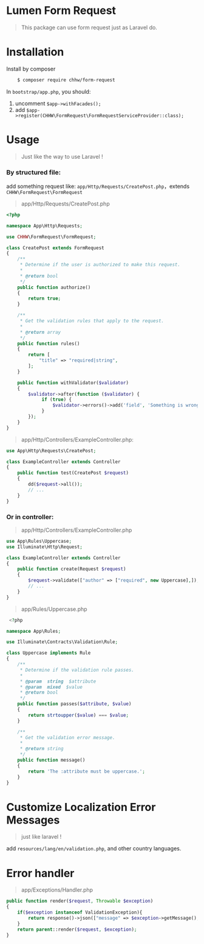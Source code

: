 # Lumen Form Request

> This package can use form request just as Laravel do.

# Installation

Install by composer

```bash
    $ composer require chhw/form-request
```

In `bootstrap/app.php`, you should:
1. uncomment `$app->withFacades();`
2. add `$app->register(CHHW\FormRequest\FormRequestServiceProvider::class);`

# Usage

> Just like the way to use Laravel !

### By structured file:

add something request like: `app/Http/Requests/CreatePost.php`，extends `CHHW\FormRequest\FormRequest`

> app/Http/Requests/CreatePost.php

```php
<?php

namespace App\Http\Requests;

use CHHW\FormRequest\FormRequest;

class CreatePost extends FormRequest
{
    /**
     * Determine if the user is authorized to make this request.
     *
     * @return bool
     */
    public function authorize()
    {
        return true;
    }

    /**
     * Get the validation rules that apply to the request.
     *
     * @return array
     */
    public function rules()
    {
        return [
            "title" => "required|string",
        ];
    }

    public function withValidator($validator)
    {
        $validator->after(function ($validator) {
             if (true) {
                 $validator->errors()->add('field', 'Something is wrong with this field!');
             }
        });
    }
}

```

> app/Http/Controllers/ExampleController.php:

```php
use App\Http\Requests\CreatePost;

class ExampleController extends Controller
{
    public function test(CreatePost $request)
    {
        dd($request->all());
        // ...
    }
}
```

### Or in controller:

> app/Http/Controllers/ExampleController.php

```php
use App\Rules\Uppercase;
use Illuminate\Http\Request;

class ExampleController extends Controller
{
    public function create(Request $request)
    {
        $request->validate(["author" => ["required", new Uppercase],]);
        // ...
    }
}
```

> app/Rules/Uppercase.php

```php
 <?php

namespace App\Rules;

use Illuminate\Contracts\Validation\Rule;

class Uppercase implements Rule
{
    /**
     * Determine if the validation rule passes.
     *
     * @param  string  $attribute
     * @param  mixed  $value
     * @return bool
     */
    public function passes($attribute, $value)
    {
        return strtoupper($value) === $value;
    }

    /**
     * Get the validation error message.
     *
     * @return string
     */
    public function message()
    {
        return 'The :attribute must be uppercase.';
    }
}
```

# Customize Localization Error Messages

> just like laravel !

add `resources/lang/en/validation.php`, and other country languages.

# Error handler

> app/Exceptions/Handler.php

```php
public function render($request, Throwable $exception)
{
    if($exception instanceof ValidationException){
        return response()->json(["message" => $exception->getMessage(), "details" => $exception->errors()]);
    }
    return parent::render($request, $exception);
}
```
